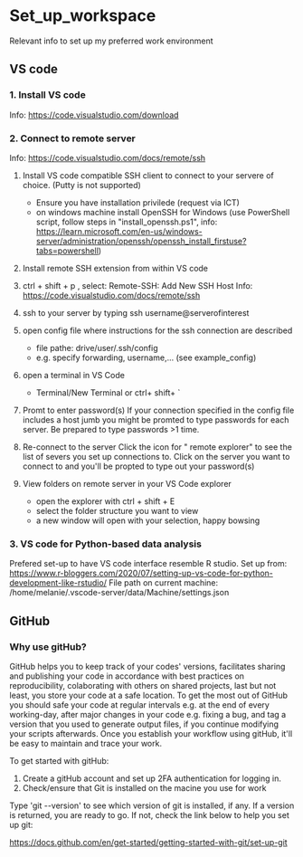 # Set_up_workspace
Relevant info to set up my preferred work environment 

## VS code 
### 1. Install VS code 
Info: https://code.visualstudio.com/download

### 2. Connect to remote server
Info: https://code.visualstudio.com/docs/remote/ssh

1. Install VS code compatible SSH client to connect to your servere of choice. (Putty is not supported)
    - Ensure you have installation privilede (request via ICT) 
    - on windows machine install OpenSSH for Windows (use PowerShell script, follow steps in "install_openssh.ps1", info: https://learn.microsoft.com/en-us/windows-server/administration/openssh/openssh_install_firstuse?tabs=powershell)
      
2. Install remote SSH extension from within VS code
   
4. ctrl + shift + p , select: Remote-SSH: Add New SSH Host
   Info: https://code.visualstudio.com/docs/remote/ssh

5. ssh to your server by typing ssh username@serverofinterest

6. open config file where instructions for the ssh connection are described
    - file pathe: drive/user/.ssh/config
    - e.g. specify forwarding, username,... (see example_config)
  
7. open a terminal in VS Code
    - Terminal/New Terminal or ctrl+ shift+ ` 

7. Promt to enter password(s)
   If your connection specified in the config file includes a host jumb you might be promted to type passwords for each server. Be prepared to type passwords >1 time.

8. Re-connect to the server
   Click the icon for " remote explorer" to see the list of severs you set up connections to. Click on the server you want to connect to and you'll be propted to type out your password(s)

9. View folders on remote server in your VS Code explorer
    - open the explorer with ctrl + shift + E
    - select the folder structure you want to view
    - a new window will open with your selection, happy bowsing 

### 3. VS code for Python-based data analysis 

Prefered set-up to have VS code interface resemble R studio. 
Set up from: https://www.r-bloggers.com/2020/07/setting-up-vs-code-for-python-development-like-rstudio/ 
File path on current machine: /home/melanie/.vscode-server/data/Machine/settings.json

## GitHub
### Why use gitHub?
GitHub helps you to keep track of your codes' versions, facilitates sharing and publishing your code in accordance with best practices on reproducibility, colaborating with others on shared projects, last but not least, you store your code at a safe location. To get the most out of GitHub you should safe your code at regular intervals e.g. at the end of every working-day, after major changes in your code e.g. fixing a bug, and tag a version that you used to generate output files, if you continue modifying your scripts afterwards. Once you establish your workflow using gitHub, it'll be easy to maintain and trace your work.

To get started with gitHub:

1. Create a gitHub account and set up 2FA authentication for logging in.
2. Check/ensure that Git is installed on the macine you use for work
   
Type 'git --version' to see which version of git is installed, if any. If a version is returned, you are ready to go. If not, check the link below to help you set up git:

https://docs.github.com/en/get-started/getting-started-with-git/set-up-git


